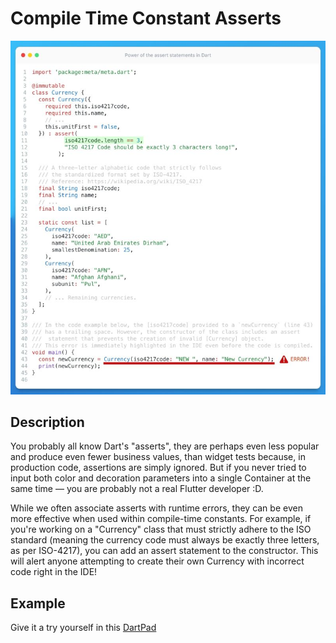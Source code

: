 # Compile Time Constant Asserts

![Preview](./preview.jpeg)

## Description

You probably all know Dart's "asserts", they are perhaps even less popular and produce even fewer business values, than widget tests because, in production code, assertions are simply ignored. But if you never tried to input both color and decoration parameters into a single Container at the same time — you are probably not a real Flutter developer :D.

While we often associate asserts with runtime errors, they can be even more effective when used within compile-time constants. For example, if you're working on a "Currency" class that must strictly adhere to the ISO standard (meaning the currency code must always be exactly three letters, as per ISO-4217), you can add an assert statement to the constructor. This will alert anyone attempting to create their own Currency with incorrect code right in the IDE!

## Example

Give it a try yourself in this [DartPad](https://dartpad.dev/?id=5ec11f88986f8a396f7ae5e09cf4087f)

